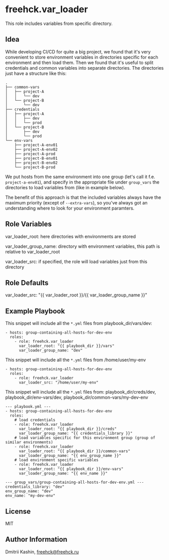 freehck.var_loader
=========

This role includes variables from specific directory.

Idea
----

While developing CI/CD for quite a big project, we found that it's very convenient to store environment variables in directories specific for each environment and then load them. Then we found that it's useful to split credentials and common variables into separate directories. The directories just have a structure like this:

    .
    ├── common-vars
    │   ├── project-A
    │   │   └── dev
    │   └── project-B
    │       └── dev
    ├── credentials
    │   ├── project-A
    │   │   ├── dev
    │   │   └── prod
    │   └── project-B
    │       ├── dev
    │       └── prod
    └── env-vars
        ├── project-A-env01
        ├── project-A-env02
        ├── project-A-prod
        ├── project-B-env01
        ├── project-B-env02
        └── project-B-prod


We put hosts from the same environment into one group (let's call it f.e. `project-a-env01`), and specify in the appropriate file under `group_vars` the directories to load variables from (like in example below).

The benefit of this approach is that the included variables always have the maximum priority (except of `--extra-vars`), so you've always got an understanding where to look for your environment paramters.

Role Variables
--------------

var_loader_root: here directories with environments are stored

var_loader_group_name: directory with environment variables, this path is relative to var_loader_root

var_loader_src: if specified, the role will load variables just from this directory

Role Defaults
-------------

var_loader_src: "{{ var_loader_root }}/{{ var_loader_group_name }}"

Example Playbook
----------------

This snippet will include all the `*.yml` files from playbook_dir/vars/dev:

    - hosts: group-containing-all-hosts-for-dev-env
      roles:
        - role: freehck.var_loader
          var_loader_root: "{{ playbook_dir }}/vars"
          var_loader_group_name: "dev"

This snippet will include all the `*.yml` files from /home/user/my-env

    - hosts: group-containing-all-hosts-for-dev-env
      roles:
        - role: freehck.var_loader
          var_loader_src: "/home/user/my-env"

This snippet will include all the `*.yml` files from: playbook_dir/creds/dev, playbook_dir/env-vars/dev, playbook_dir/common-vars/my-dev-env

    --- playbook.yml ---
    - hosts: group-containing-all-hosts-for-dev-env
      roles:
        # load credentials
        - role: freehck.var_loader
          var_loader_root: "{{ playbook_dir }}/creds"
          var_loader_group_name: "{{ credentials_library }}"
        # load variables specific for this environment group (group of similar environments)
        - role: freehck.var_loader
          var_loader_root: "{{ playbook_dir }}/common-vars"
          var_loader_group_name: "{{ env_group_name }}"
        # load environment specific variables
        - role: freehck.var_loader
          var_loader_root: "{{ playbook_dir }}/env-vars"
          var_loader_group_name: "{{ env_name }}"
          
    --- group_vars/group-containing-all-hosts-for-dev-env.yml ---
    credentials_library: "dev"
    env_group_name: "dev"
    env_name: "my-dev-env"

License
-------

MIT

Author Information
------------------

Dmitrii Kashin, <freehck@freehck.ru>
